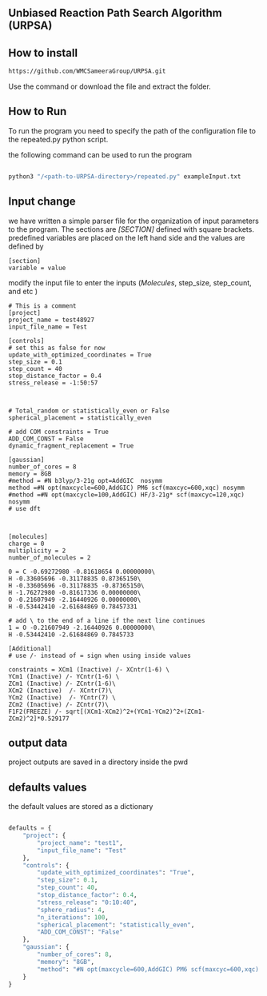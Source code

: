 ## Unbiased Reaction Path Search Algorithm (URPSA)
## How to install 

```bash 
https://github.com/WMCSameeraGroup/URPSA.git
```
Use the command or download the file and extract the folder.

## How to Run 
To run the program you need to specify the path of the configuration file to the repeated.py python script.

the following command can be used to run the program
```bash

python3 "/<path-to-URPSA-directory>/repeated.py" exampleInput.txt
```

## Input change
we have written a simple parser file for the organization of input parameters to the program.
The sections are *[SECTION]* defined with square brackets. 
predefined variables are placed on the left hand side and the values are defined by  

```buildoutcfg
[section]
variable = value
```
modify the input file to enter the inputs (*Molecules*, step_size, step_count, and etc )
```buildoutcfg
# This is a comment
[project]
project_name = test48927
input_file_name = Test

[controls]
# set this as false for now
update_with_optimized_coordinates = True
step_size = 0.1
step_count = 40
stop_distance_factor = 0.4
stress_release = -1:50:57



# Total_random or statistically_even or False
spherical_placement = statistically_even

# add COM constraints = True
ADD_COM_CONST = False
dynamic_fragment_replacement = True

[gaussian]
number_of_cores = 8
memory = 8GB
#method = #N b3lyp/3-21g opt=AddGIC  nosymm
method =#N opt(maxcycle=600,AddGIC) PM6 scf(maxcyc=600,xqc) nosymm
#method =#N opt(maxcycle=100,AddGIC) HF/3-21g* scf(maxcyc=120,xqc) nosymm
# use dft



[molecules]
charge = 0
multiplicity = 2
number_of_molecules = 2

0 = C -0.69272980 -0.81618654 0.00000000\
H -0.33605696 -0.31178835 0.87365150\
H -0.33605696 -0.31178835 -0.87365150\
H -1.76272980 -0.81617336 0.00000000\
O -0.21607949 -2.16440926 0.00000000\
H -0.53442410 -2.61684869 0.78457331

# add \ to the end of a line if the next line continues
1 = O -0.21607949 -2.16440926 0.00000000\
H -0.53442410 -2.61684869 0.7845733

[Additional]
# use /- instead of = sign when using inside values

constraints = XCm1 (Inactive) /- XCntr(1-6) \
YCm1 (Inactive) /- YCntr(1-6) \
ZCm1 (Inactive) /- ZCntr(1-6)\
XCm2 (Inactive)  /- XCntr(7)\
YCm2 (Inactive)  /- YCntr(7) \
ZCm2 (Inactive) /- ZCntr(7)\
F1F2(FREEZE) /- sqrt[(XCm1-XCm2)^2+(YCm1-YCm2)^2+(ZCm1-ZCm2)^2]*0.529177

```


## output data
project outputs are saved in a directory inside the pwd

## defaults values 
the default values are stored as a dictionary 

```python

defaults = {
    "project": {
        "project_name": "test1",
        "input_file_name": "Test"
    },
    "controls": {
        "update_with_optimized_coordinates": "True",
        "step_size": 0.1,
        "step_count": 40,
        "stop_distance_factor": 0.4,
        "stress_release": "0:10:40",
        "sphere_radius": 4,
        "n_iterations": 100,
        "spherical_placement": "statistically_even",
        "ADD_COM_CONST": "False"
    },
    "gaussian": {
        "number_of_cores": 8,
        "memory": "8GB",
        "method": "#N opt(maxcycle=600,AddGIC) PM6 scf(maxcyc=600,xqc) nosymm"
    }
}

```

